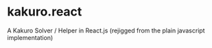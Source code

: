 # kakuro.react
A Kakuro Solver / Helper in React.js (rejigged from the plain javascript implementation)
